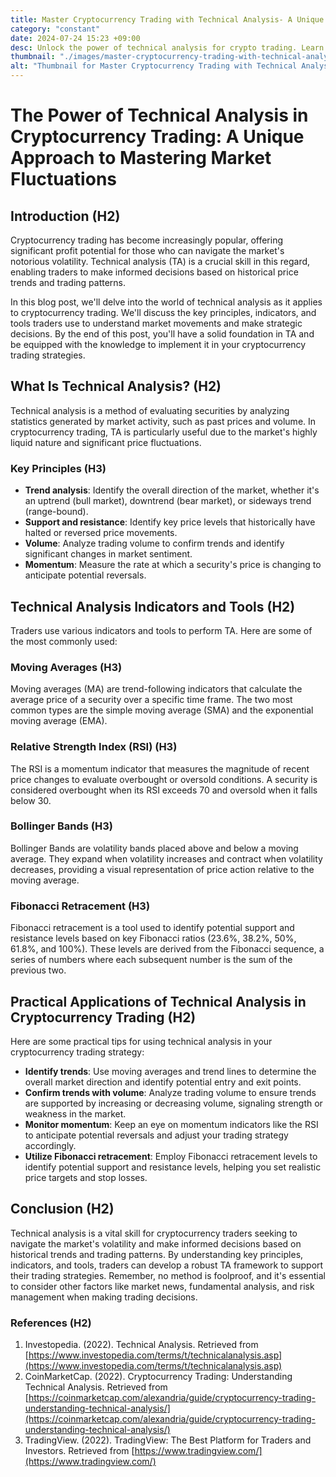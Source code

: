 ```yaml
---
title: Master Cryptocurrency Trading with Technical Analysis- A Unique Approach
category: "constant"
date: 2024-07-24 15:23 +09:00
desc: Unlock the power of technical analysis for crypto trading. Learn unique strategies to master market fluctuations and gain an edge.
thumbnail: "./images/master-cryptocurrency-trading-with-technical-analysis--a-unique-approach.png"
alt: "Thumbnail for Master Cryptocurrency Trading with Technical Analysis: A Unique Approach"
---
```


# The Power of Technical Analysis in Cryptocurrency Trading: A Unique Approach to Mastering Market Fluctuations

## Introduction (H2)

Cryptocurrency trading has become increasingly popular, offering significant profit potential for those who can navigate the market's notorious volatility. Technical analysis (TA) is a crucial skill in this regard, enabling traders to make informed decisions based on historical price trends and trading patterns.

In this blog post, we'll delve into the world of technical analysis as it applies to cryptocurrency trading. We'll discuss the key principles, indicators, and tools traders use to understand market movements and make strategic decisions. By the end of this post, you'll have a solid foundation in TA and be equipped with the knowledge to implement it in your cryptocurrency trading strategies.

## What Is Technical Analysis? (H2)

Technical analysis is a method of evaluating securities by analyzing statistics generated by market activity, such as past prices and volume. In cryptocurrency trading, TA is particularly useful due to the market's highly liquid nature and significant price fluctuations.

### Key Principles (H3)

- **Trend analysis**: Identify the overall direction of the market, whether it's an uptrend (bull market), downtrend (bear market), or sideways trend (range-bound).
- **Support and resistance**: Identify key price levels that historically have halted or reversed price movements.
- **Volume**: Analyze trading volume to confirm trends and identify significant changes in market sentiment.
- **Momentum**: Measure the rate at which a security's price is changing to anticipate potential reversals.

## Technical Analysis Indicators and Tools (H2)

Traders use various indicators and tools to perform TA. Here are some of the most commonly used:

### Moving Averages (H3)

Moving averages (MA) are trend-following indicators that calculate the average price of a security over a specific time frame. The two most common types are the simple moving average (SMA) and the exponential moving average (EMA).

### Relative Strength Index (RSI) (H3)

The RSI is a momentum indicator that measures the magnitude of recent price changes to evaluate overbought or oversold conditions. A security is considered overbought when its RSI exceeds 70 and oversold when it falls below 30.

### Bollinger Bands (H3)

Bollinger Bands are volatility bands placed above and below a moving average. They expand when volatility increases and contract when volatility decreases, providing a visual representation of price action relative to the moving average.

### Fibonacci Retracement (H3)

Fibonacci retracement is a tool used to identify potential support and resistance levels based on key Fibonacci ratios (23.6%, 38.2%, 50%, 61.8%, and 100%). These levels are derived from the Fibonacci sequence, a series of numbers where each subsequent number is the sum of the previous two.

## Practical Applications of Technical Analysis in Cryptocurrency Trading (H2)

Here are some practical tips for using technical analysis in your cryptocurrency trading strategy:

- **Identify trends**: Use moving averages and trend lines to determine the overall market direction and identify potential entry and exit points.
- **Confirm trends with volume**: Analyze trading volume to ensure trends are supported by increasing or decreasing volume, signaling strength or weakness in the market.
- **Monitor momentum**: Keep an eye on momentum indicators like the RSI to anticipate potential reversals and adjust your trading strategy accordingly.
- **Utilize Fibonacci retracement**: Employ Fibonacci retracement levels to identify potential support and resistance levels, helping you set realistic price targets and stop losses.

## Conclusion (H2)

Technical analysis is a vital skill for cryptocurrency traders seeking to navigate the market's volatility and make informed decisions based on historical trends and trading patterns. By understanding key principles, indicators, and tools, traders can develop a robust TA framework to support their trading strategies. Remember, no method is foolproof, and it's essential to consider other factors like market news, fundamental analysis, and risk management when making trading decisions.

### References (H2)

1. Investopedia. (2022). Technical Analysis. Retrieved from [https://www.investopedia.com/terms/t/technicalanalysis.asp](https://www.investopedia.com/terms/t/technicalanalysis.asp)
2. CoinMarketCap. (2022). Cryptocurrency Trading: Understanding Technical Analysis. Retrieved from [https://coinmarketcap.com/alexandria/guide/cryptocurrency-trading-understanding-technical-analysis/](https://coinmarketcap.com/alexandria/guide/cryptocurrency-trading-understanding-technical-analysis/)
3. TradingView. (2022). TradingView: The Best Platform for Traders and Investors. Retrieved from [https://www.tradingview.com/](https://www.tradingview.com/)
